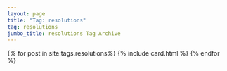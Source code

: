 ```yaml
---
layout: page
title: "Tag: resolutions"
tag: resolutions
jumbo_title: resolutions Tag Archive
---
```


{% for post in site.tags.resolutions%}
{% include card.html %}
{% endfor %}
